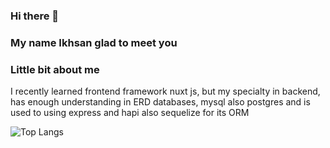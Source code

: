 ### Hi there 👋
### My name Ikhsan glad to meet you

### Little bit about me
I recently learned frontend framework nuxt js, but my specialty in backend, has enough understanding in ERD databases, mysql also postgres and is used to using express and hapi also sequelize for its ORM 

![Top Langs](https://github-readme-stats.vercel.app/api/top-langs/?username=ikhsanmuhamad22&hide_progress=true)


<!--
**ikhsanmuhamad22/ikhsanmuhamad22** is a ✨ _special_ ✨ repository because its `README.md` (this file) appears on your GitHub profile.

Here are some ideas to get you started:

- 🔭 I’m currently working on ...
- 🌱 I’m currently learning ...
- 👯 I’m looking to collaborate on ...
- 🤔 I’m looking for help with ...
- 💬 Ask me about ...
- 📫 How to reach me: ...
- 😄 Pronouns: ...
- ⚡ Fun fact: ...
-->
